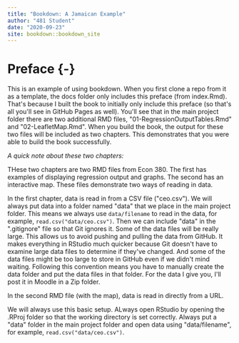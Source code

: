 ```yaml
--- 
title: "Bookdown: A Jamaican Example"
author: "481 Student"
date: "2020-09-23"
site: bookdown::bookdown_site
---
```


# Preface {-}

This is an example of using bookdown. When you first clone a repo from it as a template, the docs folder only includes this preface (from index.Rmd). That's because I built the book to initially only include this preface (so that's all you'll see in GitHub Pages as well). You'll see that in the main project folder there are two additional RMD files, "01-RegressionOutputTables.Rmd" and "02-LeafletMap.Rmd". When you build the book, the output for these two files will be included as two chapters. This demonstrates that you were able to build the book successfully. 

*A quick note about these two chapters:*

THese two chapters are two RMD files from Econ 380. The first has examples of displaying regression output and graphs. The second has an interactive map. These files demonstrate two ways of reading in data.

 In the first chapter, data is read in from a CSV file ("ceo.csv"). We will always put data into a folder named "data" that we place in the main project folder. This means we always use `data/filename` to read in the data, for example, `read.csv("data/ceo.csv")`. Then we can include "data" in the ".gitignore" file so that Git ignores it. Some of the data files will be really large. This allows us to avoid pushing and pulling the data from GitHub. It makes everything in RStudio much quicker because Git doesn't have to examine large data files to determine if they've changed. And some of the data files might be too large to store in GitHub even if we didn't mind waiting. Following this convention  means you have to manually create the data folder and put the data files in that folder. For the data I give you, I'll post it in Moodle in a Zip folder. 

In the second RMD file (with the map), data is read in directly from a URL. 

We will always use this basic setup. ALways open RStudio by opening the .RProj folder so that the working directory is set correctly. Always put a "data" folder in the main project folder and open data using "data/filename", for example, `read.csv("data/ceo.csv")`. 

